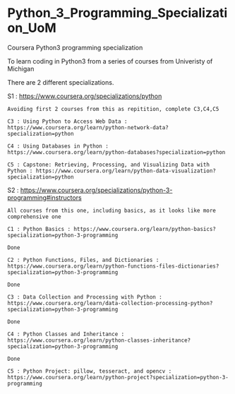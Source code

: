 # Python_3_Programming_Specialization_UoM

 Coursera Python3 programming specialization

To learn coding in Python3 from a series of courses from Univeristy of Michigan 

There are 2 different specializations. 

S1 : https://www.coursera.org/specializations/python 

    Avoiding first 2 courses from this as repitition, complete C3,C4,C5 

    C3 : Using Python to Access Web Data : https://www.coursera.org/learn/python-network-data?specialization=python

    C4 : Using Databases in Python : https://www.coursera.org/learn/python-databases?specialization=python

    C5 : Capstone: Retrieving, Processing, and Visualizing Data with Python : https://www.coursera.org/learn/python-data-visualization?specialization=python




S2 : https://www.coursera.org/specializations/python-3-programming#instructors

    All courses from this one, including basics, as it looks like more comprehensive one 

    C1 : Python Basics : https://www.coursera.org/learn/python-basics?specialization=python-3-programming 

    Done

    C2 : Python Functions, Files, and Dictionaries : https://www.coursera.org/learn/python-functions-files-dictionaries?specialization=python-3-programming

    Done

    C3 : Data Collection and Processing with Python : https://www.coursera.org/learn/data-collection-processing-python?specialization=python-3-programming

    Done 

    C4 : Python Classes and Inheritance : https://www.coursera.org/learn/python-classes-inheritance?specialization=python-3-programming

    Done 

    C5 : Python Project: pillow, tesseract, and opencv : https://www.coursera.org/learn/python-project?specialization=python-3-programming



